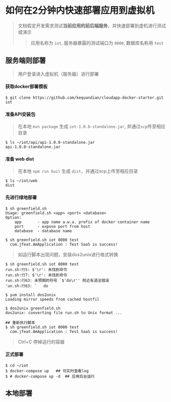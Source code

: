 # 如何在2分钟内快速部署应用到虚拟机

> 文档假定开发需求测试**当前应用的前后端服务**，并快速部署到虚机进行测试或演示
>>  应用名称为  `iot`, 服务器暴露的测试端口为 `8000`, 数据库名称用 `test`

## 服务端则部署
> 用户登录进入虚拟机（服务器）进行部署

#### 获取docker部署模板
```shell
$ git clone https://github.com/kequandian/cloudapp-docker-starter.git  iot
```

#### 准备API安装包 
> 在本地 `mvn package` 生成 `iot-1.0.0-standalone.jar`, 并通过`scp`传至相应目录
```shell
$ ls ~/iot/api/api-1.0.0-standalone.jar
api-1.0.0-standalone.jar
```

#### 准备 web dist
> 在本地 `npm run buil` 生成 `dist`，并通过scp上传至相应目录
```shell
$ ls ~/iot/web
dist
```

#### 先进行绿地部署
```shell
$ sh greenfield.sh
Usage: greenfield.sh <app> <port> <database>
Option:
    app       - app name a.w.a. prefix of docker container name
    port      - expose port from host
    database  - database name

$ sh greenfield.sh iot 8000 test
  com.jfeat.AmApplication : Test SaaS is success!
```

> 如运行脚本出现问题，安装dos2unix进行格式转换
```shell
$ sh greenfield.sh iot 8000 test
run.sh:行5: $'\r': 未找到命令
run.sh:行7: $'\r': 未找到命令
run.sh:行63: 未预期的符号 `$'do\r'' 附近有语法错误
'un.sh:行63: `   do

$ yum install dos2unix
Loading mirror speeds from cached hostfil

$ dos2unix greenfield.sh
dos2unix: converting file run.sh to Unix format ...

## 重新执行脚本
$ sh greenfield.sh iot 8000 test
  com.jfeat.AmApplication : Test SaaS is success!
```
> Ctrl+C 停掉运行的容器
#### 正式部署 
```shell
$ cd ~/iot
$ docker-compose up   ## 可实时查看log
$ # docker-compose up -d  ## 应用后台运行
```


## 本地部署
> 
